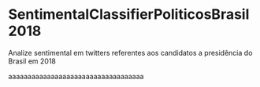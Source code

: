 # SentimentalClassifierPoliticosBrasil2018
Analize sentimental em twitters referentes aos candidatos a presidência do Brasil em 2018

aaaaaaaaaaaaaaaaaaaaaaaaaaaaaaaaaaa